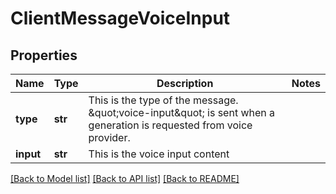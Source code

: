 # ClientMessageVoiceInput

## Properties
Name | Type | Description | Notes
------------ | ------------- | ------------- | -------------
**type** | **str** | This is the type of the message. \&quot;voice-input\&quot; is sent when a generation is requested from voice provider. | 
**input** | **str** | This is the voice input content | 

[[Back to Model list]](../README.md#documentation-for-models) [[Back to API list]](../README.md#documentation-for-api-endpoints) [[Back to README]](../README.md)

